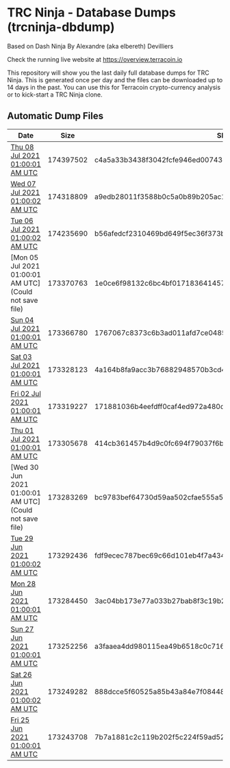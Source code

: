 # TRC Ninja - Database Dumps (trcninja-dbdump)
Based on Dash Ninja By Alexandre (aka elbereth) Devilliers

Check the running live website at https://overview.terracoin.io

This repository will show you the last daily full database dumps for TRC Ninja. This is generated once per day and the files can be downloaded up to 14 days in the past.
You can use this for Terracoin crypto-currency analysis or to kick-start a TRC Ninja clone.


## Automatic Dump Files
| Date | Size | SHA256 |
|--|--|--|
| [Thu 08 Jul 2021 01:00:01 AM UTC](https://transfer.sh/1lBg89x/trcninja-dbdump-20210708010001.tar.bz2) | 174397502 | c4a5a33b3438f3042fcfe946ed00743c34aa068b31607ed72cfb25f483748281 | 
| [Wed 07 Jul 2021 01:00:02 AM UTC](https://transfer.sh/1VapNny/trcninja-dbdump-20210707010001.tar.bz2) | 174318809 | a9edb28011f3588b0c5a0b89b205ac12a58bf90d657e93890ea41e8d4ed2caa7 | 
| [Tue 06 Jul 2021 01:00:02 AM UTC](https://transfer.sh/1HHPAX8/trcninja-dbdump-20210706010002.tar.bz2) | 174235690 | b56afedcf2310469bd649f5ec36f373bb5a41f0b4b4d683c4e5c32aedb508468 | 
| [Mon 05 Jul 2021 01:00:01 AM UTC](Could not save file) | 173370763 | 1e0ce6f98132c6bc4bf0171836414576c0627fde844b3cef523d36d69261d2b2 | 
| [Sun 04 Jul 2021 01:00:01 AM UTC](https://transfer.sh/1xjD3DB/trcninja-dbdump-20210704010001.tar.bz2) | 173366780 | 1767067c8373c6b3ad011afd7ce0485bd091b7ac1598f0a44a3e27605091b7e1 | 
| [Sat 03 Jul 2021 01:00:01 AM UTC](https://transfer.sh/11OL4rV/trcninja-dbdump-20210703010001.tar.bz2) | 173328123 | 4a164b8fa9acc3b76882948570b3cd4809b3802de759de1d8c285d5f640e0705 | 
| [Fri 02 Jul 2021 01:00:01 AM UTC](https://transfer.sh/1RsMKAC/trcninja-dbdump-20210702010001.tar.bz2) | 173319227 | 171881036b4eefdff0caf4ed972a480c6798f0b4d704fa73596649b917cd8ffe | 
| [Thu 01 Jul 2021 01:00:01 AM UTC](https://transfer.sh/1YK2SWJ/trcninja-dbdump-20210701010001.tar.bz2) | 173305678 | 414cb361457b4d9c0fc694f79037f6ba52429f31bc393fe9816713bfe8ef2f98 | 
| [Wed 30 Jun 2021 01:00:01 AM UTC](Could not save file) | 173283269 | bc9783bef64730d59aa502cfae555a54f50767d1e91fd85f649e4394de7d1a14 | 
| [Tue 29 Jun 2021 01:00:02 AM UTC](https://transfer.sh/1QULo9a/trcninja-dbdump-20210629010002.tar.bz2) | 173292436 | fdf9ecec787bec69c66d101eb4f7a434766394488c8707803d662a50d2223d0a | 
| [Mon 28 Jun 2021 01:00:01 AM UTC](https://transfer.sh/1TIKv1E/trcninja-dbdump-20210628010001.tar.bz2) | 173284450 | 3ac04bb173e77a033b27bab8f3c19b2397654d450ad519bbef6bcfaa1fa0e5ab | 
| [Sun 27 Jun 2021 01:00:01 AM UTC](https://transfer.sh/1hCGphr/trcninja-dbdump-20210627010001.tar.bz2) | 173252256 | a3faaea4dd980115ea49b6518c0c71602cda8a565ae5f99539f63719f297b37d | 
| [Sat 26 Jun 2021 01:00:02 AM UTC](https://transfer.sh/19mjDB5/trcninja-dbdump-20210626010002.tar.bz2) | 173249282 | 888dcce5f60525a85b43a84e7f0844884f2f5a07e6e056d81d1a13ce7e8bdbb7 | 
| [Fri 25 Jun 2021 01:00:01 AM UTC](https://transfer.sh/1NWWdkL/trcninja-dbdump-20210625010001.tar.bz2) | 173243708 | 7b7a1881c2c119b202f5c224f59ad52f54da469b842f95e23b939bd4ef7bd1e9 | 
